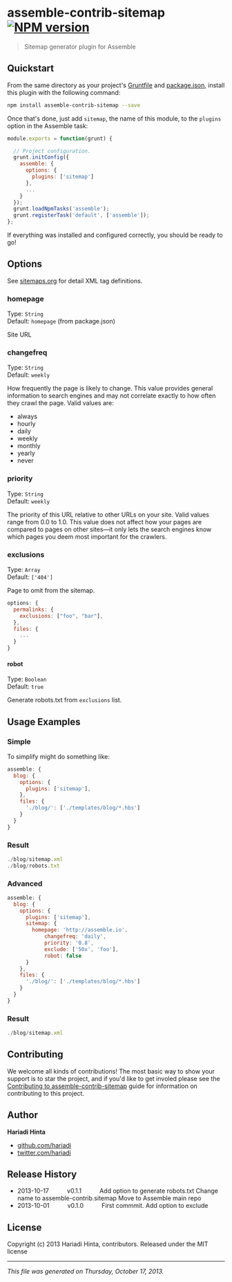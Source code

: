 # assemble-contrib-sitemap [![NPM version](https://badge.fury.io/js/assemble-contrib-sitemap.png)](http://badge.fury.io/js/assemble-contrib-sitemap) 

> Sitemap generator plugin for Assemble

## Quickstart

From the same directory as your project's [Gruntfile][Getting Started] and [package.json][], install this plugin with the following command:

```bash
npm install assemble-contrib-sitemap --save
```

Once that's done, just add `sitemap`, the name of this module, to the `plugins` option in the Assemble task:

```js
module.exports = function(grunt) {

  // Project configuration.
  grunt.initConfig({
    assemble: {
      options: {
        plugins: ['sitemap']
      },
      ...
    }
  });
  grunt.loadNpmTasks('assemble');
  grunt.registerTask('default', ['assemble']);
};
```

If everything was installed and configured correctly, you should be ready to go!

[grunt]: http://gruntjs.com/
[Getting Started]: https://github.com/gruntjs/grunt/blob/devel/docs/getting_started.md
[package.json]: https://npmjs.org/doc/json.html


## Options
See [sitemaps.org](http://www.sitemaps.org/protocol.html#xmlTagDefinitions) for detail XML tag definitions.

### homepage
Type: `String`  
Default: `homepage` (from package.json)

Site URL

### changefreq
Type: `String`  
Default: `weekly`

How frequently the page is likely to change. This value provides general information to search engines and may not correlate exactly to how often they crawl the page. Valid values are:

 - always
 - hourly
 - daily
 - weekly
 - monthly
 - yearly
 - never

### priority
Type: `String`  
Default: `weekly`

The priority of this URL relative to other URLs on your site. Valid values range from 0.0 to 1.0. This value does not affect how your pages are compared to pages on other sites—it only lets the search engines know which pages you deem most important for the crawlers.

### exclusions
Type: `Array`  
Default: `['404']`

Page to omit from the sitemap.

```js
options: {
  permalinks: {
    exclusions: ["foo", "bar"],
  },
  files: {
    ...
  }
}
```

#### robot
Type: `Boolean`  
Default: `true`

Generate robots.txt from `exclusions` list.


## Usage Examples
### Simple

To simplify might do something like:

```js
assemble: {
  blog: {
    options: {
      plugins: ['sitemap'],
    },
    files: {
      './blog/': ['./templates/blog/*.hbs']
    }
  }
}

```

### Result

```js
./blog/sitemap.xml
./blog/robots.txt
```

### Advanced

```js
assemble: {
  blog: {
    options: {
      plugins: ['sitemap'],
      sitemap: {
        homepage: 'http://assemble.io',
            changefreq: 'daily',
            priority: '0.8',
            exclude: ['50x', 'foo'],
            robot: false
      }
    },
    files: {
      './blog/': ['./templates/blog/*.hbs']
    }
  }
}
```

### Result

```js
./blog/sitemap.xml
```



## Contributing
We welcome all kinds of contributions! The most basic way to show your support is to star the project, and if you'd like to get involed please see the [Contributing to assemble-contrib-sitemap](http://assemble.io/contributing/) guide for information on contributing to this project.

## Author

**Hariadi Hinta**

+ [github.com/hariadi](https://github.com/hariadi)
+ [twitter.com/hariadi](http://twitter.com/hariadi)

## Release History

 * 2013-10-17   v0.1.1   Add option to generate robots.txt Change name to assemble-contrib.sitemap Move to Assemble main repo
 * 2013-10-01   v0.1.0   First commmit. Add option to exclude

## License
Copyright (c) 2013 Hariadi Hinta, contributors.
Released under the MIT license

***

_This file was generated on Thursday, October 17, 2013._